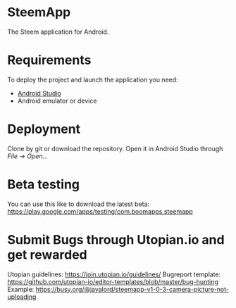 # SteemApp
The Steem application for Android.

# Requirements
To deploy the project and launch the application you need:
  * [Android Studio](https://developer.android.com/studio/)
  * Android emulator or device

# Deployment
Clone by git or download the repository. Open it in Android Studio through *File -> Open...*

# Beta testing
You can use this like to download the latest beta: https://play.google.com/apps/testing/com.boomapps.steemapp

# Submit Bugs through Utopian.io and get rewarded
Utopian guidelines: https://join.utopian.io/guidelines/
Bugreport template: https://github.com/utopian-io/editor-templates/blob/master/bug-hunting
Example: https://busy.org/@javalord/steemapp-v1-0-3-camera-picture-not-uploading
